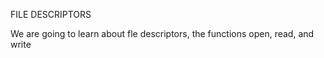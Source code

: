 FILE DESCRIPTORS

We are going to learn about fle descriptors, 
   the functions open, read, and write
